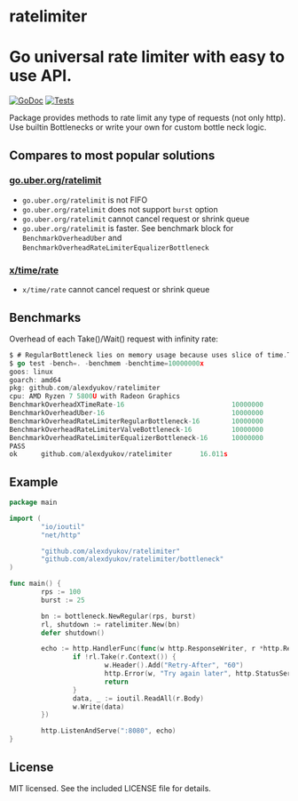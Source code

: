 # ratelimiter
Go universal rate limiter with easy to use API.
====
[![GoDoc](https://godoc.org/github.com/alexdyukov/ratelimiter?status.svg)](https://godoc.org/github.com/alexdyukov/ratelimiter)
[![Tests](https://github.com/alexdyukov/ratelimiter/actions/workflows/tests.yml/badge.svg?branch=master)](https://github.com/alexdyukov/ratelimiter/actions/workflows/tests.yml?query=branch%3Amaster)

Package provides methods to rate limit any type of requests (not only http). Use builtin Bottlenecks or write your own for custom bottle neck logic.

## Compares to most popular solutions

### [go.uber.org/ratelimit](https://pkg.go.dev/go.uber.org/ratelimit)
- `go.uber.org/ratelimit` is not FIFO
- `go.uber.org/ratelimit` does not support `burst` option
- `go.uber.org/ratelimit` cannot cancel request or shrink queue
- `go.uber.org/ratelimit` is faster. See benchmark block for `BenchmarkOverheadUber` and `BenchmarkOverheadRateLimiterEqualizerBottleneck`

### [x/time/rate](https://pkg.go.dev/golang.org/x/time/rate)
- `x/time/rate` cannot cancel request or shrink queue

## Benchmarks

Overhead of each Take()/Wait() request with infinity rate:
```go
$ # RegularBottleneck lies on memory usage because uses slice of time.Time{} with length of required RPS
$ go test -bench=. -benchmem -benchtime=10000000x
goos: linux
goarch: amd64
pkg: github.com/alexdyukov/ratelimiter
cpu: AMD Ryzen 7 5800U with Radeon Graphics
BenchmarkOverheadXTimeRate-16                           10000000               173.0 ns/op             0 B/op          0 allocs/op
BenchmarkOverheadUber-16                                10000000               100.6 ns/op             0 B/op          0 allocs/op
BenchmarkOverheadRateLimiterRegularBottleneck-16        10000000               256.6 ns/op             0 B/op          0 allocs/op
BenchmarkOverheadRateLimiterValveBottleneck-16          10000000               175.1 ns/op             0 B/op          0 allocs/op
BenchmarkOverheadRateLimiterEqualizerBottleneck-16      10000000               255.8 ns/op             0 B/op          0 allocs/op
PASS
ok      github.com/alexdyukov/ratelimiter       16.011s
```

## Example

```go
package main

import (
        "io/ioutil"
        "net/http"

        "github.com/alexdyukov/ratelimiter"
        "github.com/alexdyukov/ratelimiter/bottleneck"
)

func main() {
        rps := 100
        burst := 25

        bn := bottleneck.NewRegular(rps, burst)
        rl, shutdown := ratelimiter.New(bn)
        defer shutdown()

        echo := http.HandlerFunc(func(w http.ResponseWriter, r *http.Request) {
                if !rl.Take(r.Context()) {
                        w.Header().Add("Retry-After", "60")
                        http.Error(w, "Try again later", http.StatusServiceUnavailable)
                        return
                }
                data, _ := ioutil.ReadAll(r.Body)
                w.Write(data)
        })

        http.ListenAndServe(":8080", echo)
}
```

## License

MIT licensed. See the included LICENSE file for details.

